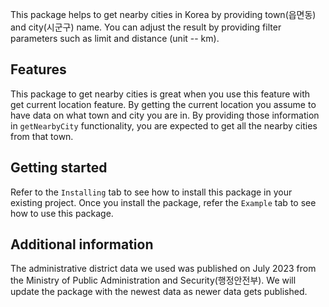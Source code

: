 This package helps to get nearby cities in Korea by providing town(읍면동) and city(시군구) name. You can adjust the result by providing filter parameters such as limit and distance (unit -- km).

## Features

This package to get nearby cities is great when you use this feature with get current location feature. By getting the current location you assume to have data on what town and city you are in. By providing those information in `getNearbyCity` functionality, you are expected to get all the nearby cities from that town.

## Getting started

Refer to the `Installing` tab to see how to install this package in your existing project. Once you install the package, refer the `Example` tab to see how to use this package.

## Additional information

The administrative district data we used was published on July 2023 from the Ministry of Public Administration and Security(행정안전부). We will update the package with the newest data as newer data gets published.
